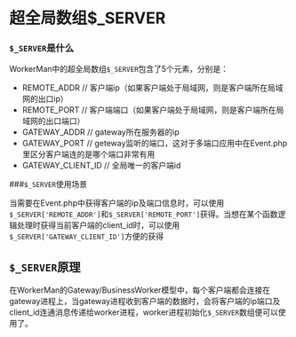 # 超全局数组$_SERVER
### ```$_SERVER```是什么
WorkerMan中的超全局数组```$_SERVER```包含了5个元素，分别是：

  * REMOTE_ADDR // 客户端ip（如果客户端处于局域网，则是客户端所在局域网的出口ip）
  * REMOTE_PORT // 客户端端口（如果客户端处于局域网，则是客户端所在局域网的出口端口）
  * GATEWAY_ADDR // gateway所在服务器的ip
  * GATEWAY_PORT // geteway监听的端口，这对于多端口应用中在Event.php里区分客户端连的是哪个端口非常有用
  * GATEWAY_CLIENT_ID // 全局唯一的客户端id


###```$_SERVER```使用场景

当需要在Event.php中获得客户端的ip及端口信息时，可以使用```$_SERVER['REMOTE_ADDR']```和```$_SERVER['REMOTE_PORT']```获得。当想在某个函数逻辑处理时获得当前客户端的client_id时，可以使用```$_SERVER['GATEWAY_CLIENT_ID']```方便的获得


## ```$_SERVER```原理

在WorkerMan的Gateway/BusinessWorker模型中，每个客户端都会连接在gateway进程上，当gateway进程收到客户端的数据时，会将客户端的ip端口及client_id连通消息传递给worker进程，worker进程初始化```$_SERVER```数组便可以使用了。

